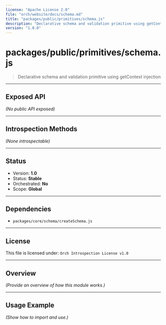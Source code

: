 ```yaml
---
license: "Apache License 2.0"
file: "orch/website/docs/schema.md"
title: "packages/public/primitives/schema.js"
description: "Declarative schema and validation primitive using getContext injection"
version: "1.0.0"
---
```


# packages/public/primitives/schema.js

> Declarative schema and validation primitive using getContext injection

---

## Exposed API

_(No public API exposed)_

---

## Introspection Methods

_(None introspectable)_

---

## Status

- Version: **1.0**
- Status: **Stable**
- Orchestrated: **No**
- Scope: **Global**

---

## Dependencies

- `packages/core/schema/createSchema.js`

---

## License

This file is licensed under: `Orch Introspection License v1.0`

---

## Overview

_(Provide an overview of how this module works.)_

---

## Usage Example

_(Show how to import and use.)_
